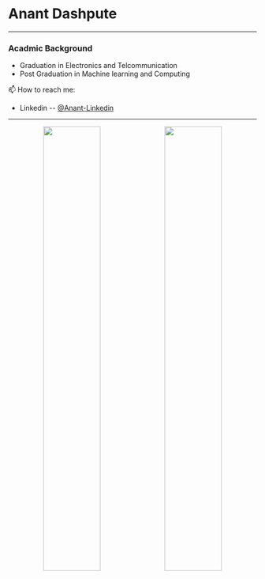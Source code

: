 
# Anant Dashpute
------------------------------------------------------------------------------------------------------------------------------

### Acadmic Background
- Graduation in Electronics and Telcommunication 
- Post Graduation in Machine learning and Computing

 
📫 How to reach me: 
- Linkedin
           -- [@Anant-Linkedin](https://www.linkedin.com/in/anant--dashpute/) 

           
          
------------------------------------------------------------------------------------------------------------------------------

<p align="center">
  <img width="48%" src="https://github-readme-stats.vercel.app/api?username=DASHANANT&show_icons=true&theme=tokyonight" />
  <img width="48%" src="https://github-readme-streak-stats.herokuapp.com/?user=DASHANANT&theme=tokyonight" />
</p>

